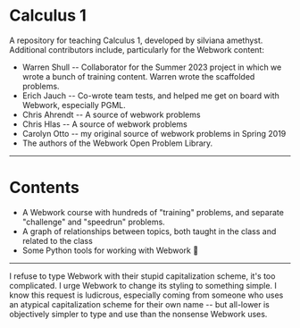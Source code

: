 # Calculus 1

A repository for teaching Calculus 1, developed by silviana amethyst.  Additional contributors include, particularly for the Webwork content:

* Warren Shull -- Collaborator for the Summer 2023 project in which we wrote a bunch of training content.  Warren wrote the scaffolded problems.
* Erich Jauch -- Co-wrote team tests, and helped me get on board with Webwork, especially PGML. 
* Chris Ahrendt -- A source of webwork problems
* Chris Hlas -- A source of webwork problems
* Carolyn Otto -- my original source of webwork problems in Spring 2019
* The authors of the Webwork Open Problem Library.

---

# Contents

* A Webwork course with hundreds of "training" problems, and separate "challenge" and "speedrun" problems.
* A graph of relationships between topics, both taught in the class and related to the class
* Some Python tools for working with Webwork 🐍


---

I refuse to type Webwork with their stupid capitalization scheme, it's too complicated.  I urge Webwork to change its styling to something simple.  I know this request is ludicrous, especially coming from someone who uses an atypical capitalization scheme for their own name -- but all-lower is objectively simpler to type and use than the nonsense Webwork uses.